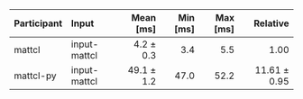 | Participant | Input | Mean [ms] | Min [ms] | Max [ms] | Relative |
|:---|:---|---:|---:|---:|---:|
| mattcl | input-mattcl | 4.2 ± 0.3 | 3.4 | 5.5 | 1.00 |
| mattcl-py | input-mattcl | 49.1 ± 1.2 | 47.0 | 52.2 | 11.61 ± 0.95 |
